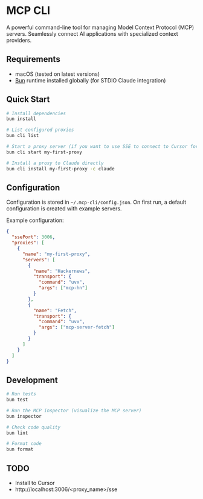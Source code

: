# MCP CLI

A powerful command-line tool for managing Model Context Protocol (MCP) servers. Seamlessly connect AI applications with specialized context providers.

## Requirements

- macOS (tested on latest versions)
- [Bun](https://bun.sh/) runtime installed globally (for STDIO Claude integration)

## Quick Start

```bash
# Install dependencies
bun install

# List configured proxies
bun cli list

# Start a proxy server (if you want to use SSE to connect to Cursor for example)
bun cli start my-first-proxy

# Install a proxy to Claude directly
bun cli install my-first-proxy -c claude
```

## Configuration

Configuration is stored in `~/.mcp-cli/config.json`. On first run, a default configuration is created with example servers.

Example configuration:
```json
{
  "ssePort": 3006,
  "proxies": [
    {
      "name": "my-first-proxy",
      "servers": [
        {
          "name": "Hackernews",
          "transport": {
            "command": "uvx",
            "args": ["mcp-hn"]
          }
        },
        {
          "name": "Fetch",
          "transport": {
            "command": "uvx",
            "args": ["mcp-server-fetch"]
          }
        }
      ]
    }
  ]
}
```

## Development

```bash
# Run tests
bun test

# Run the MCP inspector (visualize the MCP server)
bun inspector

# Check code quality
bun lint

# Format code
bun format
```

## TODO

- Install to Cursor
- http://localhost:3006/<proxy_name>/sse
